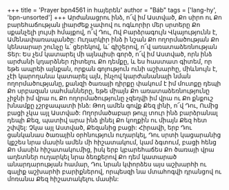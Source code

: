 +++
title = 'Prayer bpn4561 in հայերեն'
author = "Báb"
tags = ['lang-hy', 'bpn-unsorted']
+++
Արժանացրու ինձ, ո՜վ իմ Աստված, Քո սիրո ու Քո բարեհաճության լիարժեք չափով ու ոգևորիր մեր սրտերը Քո սքանչելի լույսի հմայքով, ո՜վ Դու, Ով Բարձրագույն Վկայությունն է, Ամենափառապանծը: Ուղարկիր ինձ ի նշան Քո ողորմածության Քո կենսարար շունչը և՛ ցերեկով, և՛ գիշերով, ո՜վ առատաձեռնության Տեր:
	Ես չեմ կատարել մի այնպիսի գործ, ո՜վ իմ Աստված, որն ինձ արժանի կդարձներ դիտելու Քո դեմքը, և ես հաստատ գիտեմ, որ եթե ապրեի այնքան, որքան գոյություն ունի աշխարհը, միևնույն է, չէի կարողանա կատարել այն, ինչով կարժանանայի նման ողորմածությանը, քանզի ծառայի դիրքը փակում է իմ մուտքը դեպի Քո սրբազան սահմանները, եթե միայն Քո առատաձեռնությունը չիջնի իմ վրա ու Քո ողորմածությունը չզեղվի իմ վրա ու Քո քնքուշ խնամքը չշրջապատի ինձ:
Թող ամեն գովք Քեզ լինի, ո՜վ Դու, Ումից բացի չկա այլ Աստված: Ողորմածաբար թույլ տուր ինձ բարձրանալ դեպի Քեզ, պատիվ արա ինձ լինել Քո կողքին ու միայն Քեզ հետ շփվել: Չկա այլ Աստված, Քեզանից բացի:
	Հիրավի, երբ Դու ցանկանաս ծառային օրհնություն ուղարկել, Դու սրտի կացարանից կքշես նրա մասին ամեն մի հիշատակում, կամ ձգտում, բացի հենց Քո մասին հիշատակումից, իսկ երբ կբարեհաճես Քո ծառայի վրա աղետներ ուղարկել նրա ձեռքերով Քո դեմ կատարած անարդարության համար, Դու նրան կփորձես այս աշխարհի ու գալիք աշխարհի բարիքներով, որպեսզի նա մտահոգվի դրանցով ու մոռանա Քեզ հիշատակելու մասին:
